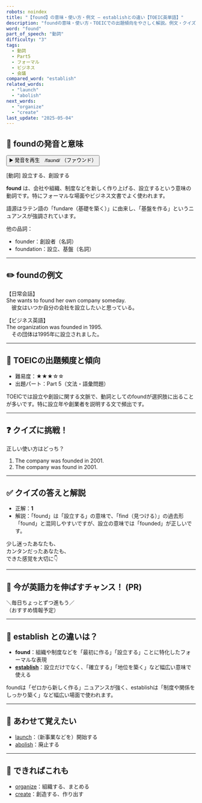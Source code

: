 ```yaml
---
robots: noindex
title: "【found】の意味・使い方・例文 ― establishとの違い【TOEIC英単語】"
description: "foundの意味・使い方・TOEICでの出題傾向をやさしく解説。例文・クイズ付きでestablishとの違いもわかりやすく学べます。"
word: "found"
part_of_speech: "動詞"
difficulty: "3"
tags:
  - 動詞
  - Part5
  - フォーマル
  - ビジネス
  - 会議
compared_word: "establish"
related_words:
  - "launch"
  - "abolish"
next_words:
  - "organize"
  - "create"
last_update: "2025-05-04"
---
```


## 🔰 foundの発音と意味

<button class="play-audio" onclick="playTTS('found')">
  <span class="play-audio-main">
    ▶️ 発音を再生　/faʊnd/
  </span>
  <span class="play-audio-sub">
    （ファウンド）
  </span>
</button>

[動詞] 設立する、創設する

**found** は、会社や組織、制度などを新しく作り上げる、設立するという意味の動詞です。特にフォーマルな場面やビジネス文書でよく使われます。

語源はラテン語の「fundare（基礎を築く）」に由来し、「基盤を作る」というニュアンスが強調されています。

他の品詞：  
- founder：創設者（名詞）
- foundation：設立、基盤（名詞）

---

## ✏️ foundの例文

【日常会話】  
She wants to found her own company someday.  
　彼女はいつか自分の会社を設立したいと思っている。

【ビジネス英語】  
The organization was founded in 1995.  
　その団体は1995年に設立されました。

---

## 🎯 TOEICの出題頻度と傾向

- 難易度：★★★☆☆
- 出題パート：Part 5（文法・語彙問題）

TOEICでは設立や創設に関する文脈で、動詞としてのfoundが選択肢に出ることが多いです。特に設立年や創業者を説明する文で頻出です。

---

## ❓ クイズに挑戦！

正しい使い方はどっち？

1. The company was founded in 2001.  
2. The company was found in 2001.

---

## ✅ クイズの答えと解説

- 正解：**1**
- 解説：「found」は「設立する」の意味で、「find（見つける）」の過去形「found」と混同しやすいですが、設立の意味では「founded」が正しいです。

少し迷ったあなたも、  
カンタンだったあなたも、  
できた感覚を大切に👇️

---

## 🚀 今が英語力を伸ばすチャンス！ (PR)

<div class="info-center">
＼毎日ちょっとずつ進もう／<br>  
（おすすめ情報予定）
</div>

---

## 🤔  establish との違いは？

- **found**：組織や制度などを「最初に作る」「設立する」ことに特化したフォーマルな表現
- **[establish](/establish)**：設立だけでなく、「確立する」「地位を築く」など幅広い意味で使える

foundは「ゼロから新しく作る」ニュアンスが強く、establishは「制度や関係をしっかり築く」など幅広い場面で使われます。

---

## 🧩 あわせて覚えたい

- [launch](/launch)：（新事業などを）開始する
- [abolish](/abolish)：廃止する

---

## 📖 できればこれも

- [organize](/organize)：組織する、まとめる
- [create](/create)：創造する、作り出す

<!-- cvid: aid13_bid11 -->

